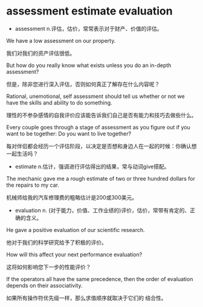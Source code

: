 # assessment estimate evaluation

- assessment n.评估，估价，常常表示对于财产、价值的评估。

We have a low assessment on our property.

我们对我们的资产评估很低。

But how do you really know what exists unless you do an in-depth assessment?

但是，除非您进行深入评估，否则如何真正了解存在什么内容呢？

Rational, unemotional, self assessment should tell us whether or not we have the skills and ability to do something.

理性的不参杂感情的自我评价应该能告诉我们自己是否有能力和技巧去做些什么。

Every couple goes through a stage of assessment as you figure out if you want to be together: Do you want to live together?

每对伴侣都会经历一个评估阶段，以决定是否想和身边人在一起的时候：你确认想一起生活吗？



- estimate n.估计，强调进行评估得出的结果，常与动词give搭配。

The mechanic gave me a rough estimate of two or three hundred dollars for the repairs to my car.

机械师给我的汽车修理费的粗略估计是200或300美元。



- evaluation n. (对于能力，价值、工作业绩的)评价，估价，常带有肯定的、正确的含义。

He gave a positive evaluation of our scientific research.

他对于我们的科学研究给予了积极的评价。

How will this affect your next performance evaluation?

这将如何影响您下一步的性能评价？

If the operators all have the same precedence, then the order of evaluation depends on their associativity.

如果所有操作符优先级一样，那么求值顺序就取决于它们的 结合性。
